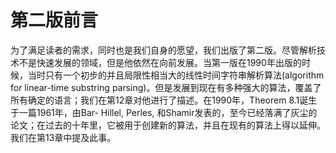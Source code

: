# 第二版前言

为了满足读者的需求，同时也是我们自身的愿望，我们出版了第二版。尽管解析技术不是快速发展的领域，但是他依然在向前发展。当第一版在1990年出版的时候，当时只有一个初步的并且局限性相当大的线性时间字符串解析算法(algorithm for linear-time substring parsing)。但是发展到现在有多种强大的算法，覆盖了所有确定的语言；我们在第12章对他进行了描述。在1990年，Theorem 8.1诞生于一篇1961年，由Bar- Hillel, Perles, 和Shamir发表的，至今已经落满了灰尘的论文；在过去的十年里，它被用于创建新的算法，并且在现有的算法上得以延伸。我们在第13章中提及此事。